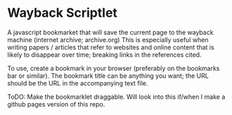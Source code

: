 Wayback Scriptlet
========
A javascript bookmarket that will save the current page to the wayback machine
(internet archive; archive.org)
This is especially useful when writing papers / articles that refer to websites
and online content that is likely to disappear over time; breaking links in the
references cited.

To use, create a bookmark in your browser (preferably on the bookmarks bar or
similar). The bookmark title can be anything you want; the URL should be the
URL in the accompanying text file.

ToDO:
Make the bookmarklet draggable. Will look into this if/when I make a github
pages version of this repo.
